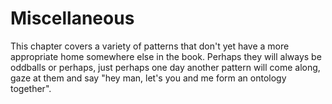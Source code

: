 # Miscellaneous

This chapter covers a variety of patterns that don't yet have a more appropriate home somewhere else in the book. Perhaps they will always be oddballs or perhaps, just perhaps one day another pattern will come along, gaze at them and say "hey man, let's you and me form an ontology together".
